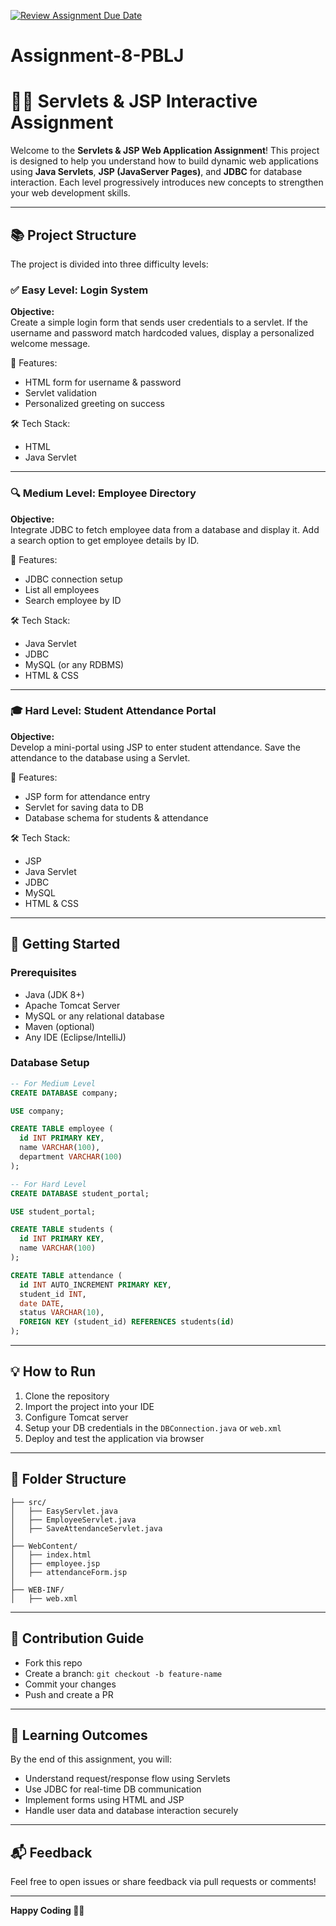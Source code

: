 [![Review Assignment Due Date](https://classroom.github.com/assets/deadline-readme-button-22041afd0340ce965d47ae6ef1cefeee28c7c493a6346c4f15d667ab976d596c.svg)](https://classroom.github.com/a/s3WwBmc8)
# Assignment-8-PBLJ

# 🧑‍💻 Servlets & JSP Interactive Assignment

Welcome to the **Servlets & JSP Web Application Assignment**! This project is designed to help you understand how to build dynamic web applications using **Java Servlets**, **JSP (JavaServer Pages)**, and **JDBC** for database interaction. Each level progressively introduces new concepts to strengthen your web development skills.

---

## 📚 Project Structure

The project is divided into three difficulty levels:

### ✅ Easy Level: Login System

**Objective:**  
Create a simple login form that sends user credentials to a servlet. If the username and password match hardcoded values, display a personalized welcome message.

📁 Features:
- HTML form for username & password
- Servlet validation
- Personalized greeting on success

🛠 Tech Stack:
- HTML
- Java Servlet

---

### 🔍 Medium Level: Employee Directory

**Objective:**  
Integrate JDBC to fetch employee data from a database and display it. Add a search option to get employee details by ID.

📁 Features:
- JDBC connection setup
- List all employees
- Search employee by ID

🛠 Tech Stack:
- Java Servlet
- JDBC
- MySQL (or any RDBMS)
- HTML & CSS

---

### 🎓 Hard Level: Student Attendance Portal

**Objective:**  
Develop a mini-portal using JSP to enter student attendance. Save the attendance to the database using a Servlet.

📁 Features:
- JSP form for attendance entry
- Servlet for saving data to DB
- Database schema for students & attendance

🛠 Tech Stack:
- JSP
- Java Servlet
- JDBC
- MySQL
- HTML & CSS

---

## 🚀 Getting Started

### Prerequisites

- Java (JDK 8+)
- Apache Tomcat Server
- MySQL or any relational database
- Maven (optional)
- Any IDE (Eclipse/IntelliJ)

### Database Setup

```sql
-- For Medium Level
CREATE DATABASE company;

USE company;

CREATE TABLE employee (
  id INT PRIMARY KEY,
  name VARCHAR(100),
  department VARCHAR(100)
);

-- For Hard Level
CREATE DATABASE student_portal;

USE student_portal;

CREATE TABLE students (
  id INT PRIMARY KEY,
  name VARCHAR(100)
);

CREATE TABLE attendance (
  id INT AUTO_INCREMENT PRIMARY KEY,
  student_id INT,
  date DATE,
  status VARCHAR(10),
  FOREIGN KEY (student_id) REFERENCES students(id)
);
```

---

## 💡 How to Run

1. Clone the repository
2. Import the project into your IDE
3. Configure Tomcat server
4. Setup your DB credentials in the `DBConnection.java` or `web.xml`
5. Deploy and test the application via browser

---

## 📌 Folder Structure

```
├── src/
│   ├── EasyServlet.java
│   ├── EmployeeServlet.java
│   ├── SaveAttendanceServlet.java
│
├── WebContent/
│   ├── index.html
│   ├── employee.jsp
│   ├── attendanceForm.jsp
│
├── WEB-INF/
│   ├── web.xml
```

---

## 🙌 Contribution Guide

- Fork this repo
- Create a branch: `git checkout -b feature-name`
- Commit your changes
- Push and create a PR

---

## 🧠 Learning Outcomes

By the end of this assignment, you will:

- Understand request/response flow using Servlets
- Use JDBC for real-time DB communication
- Implement forms using HTML and JSP
- Handle user data and database interaction securely

---

## 📬 Feedback

Feel free to open issues or share feedback via pull requests or comments!

---

**Happy Coding 👨‍💻**
